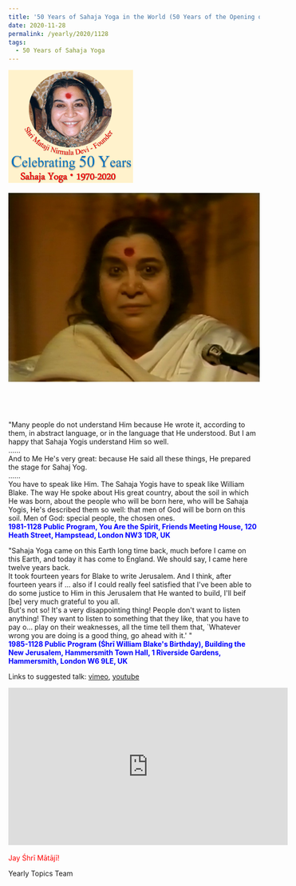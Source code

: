 ```yaml
---
title: '50 Years of Sahaja Yoga in the World (50 Years of the Opening of the Sahasrāra Chakra), Post 31 on the Birthday of Śhrī William Blake'
date: 2020-11-28
permalink: /yearly/2020/1128
tags:
  - 50 Years of Sahaja Yoga
---
```


<div style="text-align: left"><img src="/images/Celebrating50YearsSahajaYoga.png" width="250" /></div><br>

<div style="text-align: center"><img src="/images/image570.tiff" /></div>

<br>
<p style="color:DeepPink; text-align:center">
<font size="+2"><b></b><br></font>
</p>

<p>
"Many people do not understand Him because He wrote it, according to them, in abstract language, or in the language that He understood. But I am happy that Sahaja Yogis understand Him so well.<br>
......<br>
And to Me He's very great: because He said all these things, He prepared the stage for Sahaj Yog. <br>
......<br>
You have to speak like Him. The Sahaja Yogis have to speak like William Blake. The way He spoke about His great country, about the soil in which He was born, about the people who will be born here, who will be Sahaja Yogis, He's described them so well: that men of God will be born on this soil. Men of God: special people, the chosen ones.<br>
<font color="blue"><b>1981-1128 Public Program, You Are the Spirit, Friends Meeting House, 120 Heath Street, Hampstead, London NW3 1DR, UK</b></font><br>
</p>

<p>
"Sahaja Yoga came on this Earth long time back, much before I came on this Earth, and today it has come to England. We should say, I came here twelve years back.<br>
It took fourteen years for Blake to write Jerusalem. And I think, after fourteen years if ... also if I could really feel satisfied that I've been able to do some justice to Him in this Jerusalem that He wanted to build, I'll beif [be] very much grateful to you all.<br>
But's not so! It's a very disappointing thing! People don't want to listen anything! They want to listen to something that they like, that you have to pay o... play on their weaknesses, all the time tell them that, `Whatever wrong you are doing is a good thing, go ahead with it.' "<br>
<font color="blue"><b>1985-1128 Public Program (Śhrī William Blake's Birthday), Building the New Jerusalem, Hammersmith Town Hall, 1 Riverside Gardens, Hammersmith, London W6 9LE, UK</b></font><br>
</p>

Links to suggested talk: <a href="https://vimeo.com/393389802"> vimeo</a>, <a href="https://www.youtube.com/watch?v=4ZgPSvyDDS8"> youtube</a><br>

<iframe width="560" height="315" src="https://www.youtube.com/embed/4ZgPSvyDDS8" frameborder="0" allow="accelerometer; autoplay; clipboard-write; encrypted-media; gyroscope; picture-in-picture" allowfullscreen></iframe>

<p style="color:red;">Jay Śhrī Mātājī!<br></p>

Yearly Topics Team